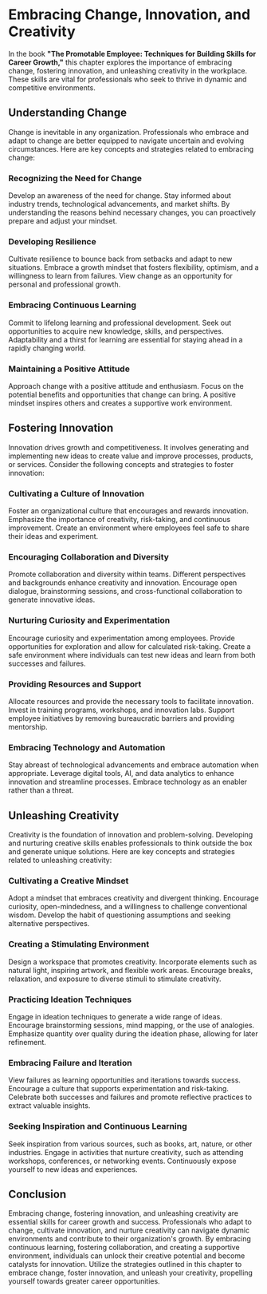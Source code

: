 Embracing Change, Innovation, and Creativity
=====================================================

In the book **"The Promotable Employee: Techniques for Building Skills for Career Growth,"** this chapter explores the importance of embracing change, fostering innovation, and unleashing creativity in the workplace. These skills are vital for professionals who seek to thrive in dynamic and competitive environments.

Understanding Change
--------------------

Change is inevitable in any organization. Professionals who embrace and adapt to change are better equipped to navigate uncertain and evolving circumstances. Here are key concepts and strategies related to embracing change:

### Recognizing the Need for Change

Develop an awareness of the need for change. Stay informed about industry trends, technological advancements, and market shifts. By understanding the reasons behind necessary changes, you can proactively prepare and adjust your mindset.

### Developing Resilience

Cultivate resilience to bounce back from setbacks and adapt to new situations. Embrace a growth mindset that fosters flexibility, optimism, and a willingness to learn from failures. View change as an opportunity for personal and professional growth.

### Embracing Continuous Learning

Commit to lifelong learning and professional development. Seek out opportunities to acquire new knowledge, skills, and perspectives. Adaptability and a thirst for learning are essential for staying ahead in a rapidly changing world.

### Maintaining a Positive Attitude

Approach change with a positive attitude and enthusiasm. Focus on the potential benefits and opportunities that change can bring. A positive mindset inspires others and creates a supportive work environment.

Fostering Innovation
--------------------

Innovation drives growth and competitiveness. It involves generating and implementing new ideas to create value and improve processes, products, or services. Consider the following concepts and strategies to foster innovation:

### Cultivating a Culture of Innovation

Foster an organizational culture that encourages and rewards innovation. Emphasize the importance of creativity, risk-taking, and continuous improvement. Create an environment where employees feel safe to share their ideas and experiment.

### Encouraging Collaboration and Diversity

Promote collaboration and diversity within teams. Different perspectives and backgrounds enhance creativity and innovation. Encourage open dialogue, brainstorming sessions, and cross-functional collaboration to generate innovative ideas.

### Nurturing Curiosity and Experimentation

Encourage curiosity and experimentation among employees. Provide opportunities for exploration and allow for calculated risk-taking. Create a safe environment where individuals can test new ideas and learn from both successes and failures.

### Providing Resources and Support

Allocate resources and provide the necessary tools to facilitate innovation. Invest in training programs, workshops, and innovation labs. Support employee initiatives by removing bureaucratic barriers and providing mentorship.

### Embracing Technology and Automation

Stay abreast of technological advancements and embrace automation when appropriate. Leverage digital tools, AI, and data analytics to enhance innovation and streamline processes. Embrace technology as an enabler rather than a threat.

Unleashing Creativity
---------------------

Creativity is the foundation of innovation and problem-solving. Developing and nurturing creative skills enables professionals to think outside the box and generate unique solutions. Here are key concepts and strategies related to unleashing creativity:

### Cultivating a Creative Mindset

Adopt a mindset that embraces creativity and divergent thinking. Encourage curiosity, open-mindedness, and a willingness to challenge conventional wisdom. Develop the habit of questioning assumptions and seeking alternative perspectives.

### Creating a Stimulating Environment

Design a workspace that promotes creativity. Incorporate elements such as natural light, inspiring artwork, and flexible work areas. Encourage breaks, relaxation, and exposure to diverse stimuli to stimulate creativity.

### Practicing Ideation Techniques

Engage in ideation techniques to generate a wide range of ideas. Encourage brainstorming sessions, mind mapping, or the use of analogies. Emphasize quantity over quality during the ideation phase, allowing for later refinement.

### Embracing Failure and Iteration

View failures as learning opportunities and iterations towards success. Encourage a culture that supports experimentation and risk-taking. Celebrate both successes and failures and promote reflective practices to extract valuable insights.

### Seeking Inspiration and Continuous Learning

Seek inspiration from various sources, such as books, art, nature, or other industries. Engage in activities that nurture creativity, such as attending workshops, conferences, or networking events. Continuously expose yourself to new ideas and experiences.

Conclusion
----------

Embracing change, fostering innovation, and unleashing creativity are essential skills for career growth and success. Professionals who adapt to change, cultivate innovation, and nurture creativity can navigate dynamic environments and contribute to their organization's growth. By embracing continuous learning, fostering collaboration, and creating a supportive environment, individuals can unlock their creative potential and become catalysts for innovation. Utilize the strategies outlined in this chapter to embrace change, foster innovation, and unleash your creativity, propelling yourself towards greater career opportunities.

